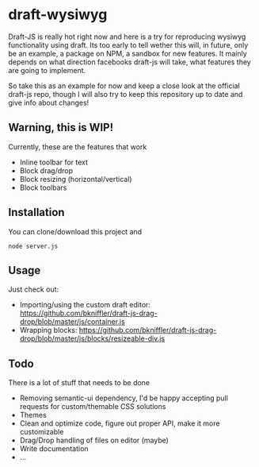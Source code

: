 # draft-wysiwyg
Draft-JS is really hot right now and here is a try for reproducing wysiwyg functionality using draft. 
Its too early to tell wether this will, in future, only be an example, a package on NPM, a sandbox for new features. It mainly depends on what direction facebooks draft-js will take, what features they are going to implement. 

So take this as an example for now and keep a close look at the official draft-js repo, though I will also try to keep this repository up to date and give info about changes!

## Warning, this is WIP!
Currently, these are the features that work
- Inline toolbar for text
- Block drag/drop
- Block resizing (horizontal/vertical)
- Block toolbars

## Installation
You can clone/download this project and
```
node server.js
```

## Usage
Just check out:
- Importing/using the custom draft editor: https://github.com/bkniffler/draft-js-drag-drop/blob/master/js/container.js
- Wrapping blocks: https://github.com/bkniffler/draft-js-drag-drop/blob/master/js/blocks/resizeable-div.js

## Todo
There is a lot of stuff that needs to be done
- Removing semantic-ui dependency, I'd be happy accepting pull requests for custom/themable CSS solutions
- Themes
- Clean and optimize code, figure out proper API, make it more customizable
- Drag/Drop handling of files on editor (maybe)
- Write documentation
- ...
